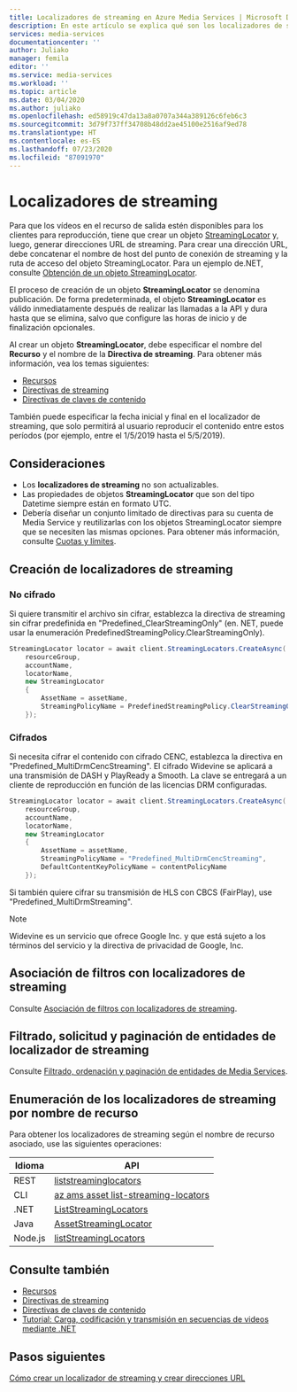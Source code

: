 ```yaml
---
title: Localizadores de streaming en Azure Media Services | Microsoft Docs
description: En este artículo se explica qué son los localizadores de streaming y cómo los usa Azure Media Services.
services: media-services
documentationcenter: ''
author: Juliako
manager: femila
editor: ''
ms.service: media-services
ms.workload: ''
ms.topic: article
ms.date: 03/04/2020
ms.author: juliako
ms.openlocfilehash: ed58919c47da13a8a0707a344a389126c6feb6c3
ms.sourcegitcommit: 3d79f737ff34708b48dd2ae45100e2516af9ed78
ms.translationtype: HT
ms.contentlocale: es-ES
ms.lasthandoff: 07/23/2020
ms.locfileid: "87091970"
---
```

# <a name="streaming-locators"></a>Localizadores de streaming

Para que los vídeos en el recurso de salida estén disponibles para los clientes para reproducción, tiene que crear un objeto [StreamingLocator](/rest/api/media/streaminglocators) y, luego, generar direcciones URL de streaming. Para crear una dirección URL, debe concatenar el nombre de host del punto de conexión de streaming y la ruta de acceso del objeto StreamingLocator. Para un ejemplo de.NET, consulte [Obtención de un objeto StreamingLocator](stream-files-tutorial-with-api.md#get-a-streaming-locator).

El proceso de creación de un objeto **StreamingLocator** se denomina publicación. De forma predeterminada, el objeto **StreamingLocator** es válido inmediatamente después de realizar las llamadas a la API y dura hasta que se elimina, salvo que configure las horas de inicio y de finalización opcionales. 

Al crear un objeto **StreamingLocator**, debe especificar el nombre del **Recurso** y el nombre de la **Directiva de streaming**. Para obtener más información, vea los temas siguientes:

* [Recursos](assets-concept.md)
* [Directivas de streaming](streaming-policy-concept.md)
* [Directivas de claves de contenido](content-key-policy-concept.md)

También puede especificar la fecha inicial y final en el localizador de streaming, que solo permitirá al usuario reproducir el contenido entre estos períodos (por ejemplo, entre el 1/5/2019 hasta el 5/5/2019).  

## <a name="considerations"></a>Consideraciones

* Los **localizadores de streaming** no son actualizables. 
* Las propiedades de objetos **StreamingLocator** que son del tipo Datetime siempre están en formato UTC.
* Debería diseñar un conjunto limitado de directivas para su cuenta de Media Service y reutilizarlas con los objetos StreamingLocator siempre que se necesiten las mismas opciones. Para obtener más información, consulte [Cuotas y límites](limits-quotas-constraints.md).

## <a name="create-streaming-locators"></a>Creación de localizadores de streaming  

### <a name="not-encrypted"></a>No cifrado

Si quiere transmitir el archivo sin cifrar, establezca la directiva de streaming sin cifrar predefinida en "Predefined_ClearStreamingOnly" (en. NET, puede usar la enumeración PredefinedStreamingPolicy.ClearStreamingOnly).

```csharp
StreamingLocator locator = await client.StreamingLocators.CreateAsync(
    resourceGroup,
    accountName,
    locatorName,
    new StreamingLocator
    {
        AssetName = assetName,
        StreamingPolicyName = PredefinedStreamingPolicy.ClearStreamingOnly
    });
```

### <a name="encrypted"></a>Cifrados 

Si necesita cifrar el contenido con cifrado CENC, establezca la directiva en "Predefined_MultiDrmCencStreaming". El cifrado Widevine se aplicará a una transmisión de DASH y PlayReady a Smooth. La clave se entregará a un cliente de reproducción en función de las licencias DRM configuradas.

```csharp
StreamingLocator locator = await client.StreamingLocators.CreateAsync(
    resourceGroup,
    accountName,
    locatorName,
    new StreamingLocator
    {
        AssetName = assetName,
        StreamingPolicyName = "Predefined_MultiDrmCencStreaming",
        DefaultContentKeyPolicyName = contentPolicyName
    });
```

Si también quiere cifrar su transmisión de HLS con CBCS (FairPlay), use "Predefined_MultiDrmStreaming".

> [!NOTE]
> Widevine es un servicio que ofrece Google Inc. y que está sujeto a los términos del servicio y la directiva de privacidad de Google, Inc.

## <a name="associate-filters-with-streaming-locators"></a>Asociación de filtros con localizadores de streaming

Consulte [Asociación de filtros con localizadores de streaming](filters-concept.md#associating-filters-with-streaming-locator).

## <a name="filter-order-page-streaming-locator-entities"></a>Filtrado, solicitud y paginación de entidades de localizador de streaming

Consulte [Filtrado, ordenación y paginación de entidades de Media Services](entities-overview.md).

## <a name="list-streaming-locators-by-asset-name"></a>Enumeración de los localizadores de streaming por nombre de recurso

Para obtener los localizadores de streaming según el nombre de recurso asociado, use las siguientes operaciones:

|Idioma|API|
|---|---|
|REST|[liststreaminglocators](/rest/api/media/assets/liststreaminglocators)|
|CLI|[az ams asset list-streaming-locators](/cli/azure/ams/asset?view=azure-cli-latest#az-ams-asset-list-streaming-locators)|
|.NET|[ListStreamingLocators](/dotnet/api/microsoft.azure.management.media.assetsoperationsextensions.liststreaminglocators?view=azure-dotnet#Microsoft_Azure_Management_Media_AssetsOperationsExtensions_ListStreamingLocators_Microsoft_Azure_Management_Media_IAssetsOperations_System_String_System_String_System_String_)|
|Java|[AssetStreamingLocator](/rest/api/media/assets/liststreaminglocators#assetstreaminglocator)|
|Node.js|[listStreamingLocators](/javascript/api/@azure/arm-mediaservices/assets#liststreaminglocators-string--string--string--msrest-requestoptionsbase-)|

## <a name="see-also"></a>Consulte también

* [Recursos](assets-concept.md)
* [Directivas de streaming](streaming-policy-concept.md)
* [Directivas de claves de contenido](content-key-policy-concept.md)
* [Tutorial: Carga, codificación y transmisión en secuencias de videos mediante .NET](stream-files-tutorial-with-api.md)

## <a name="next-steps"></a>Pasos siguientes

[Cómo crear un localizador de streaming y crear direcciones URL](create-streaming-locator-build-url.md)
